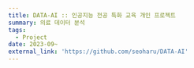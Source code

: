 ```yaml
---
title: DATA-AI :: 인공지능 전공 특화 교육 개인 프로젝트 
summary: 의료 데이터 분석 
tags:
  - Project
date: 2023-09~
external_link: 'https://github.com/seoharu/DATA-AI'
---
```



